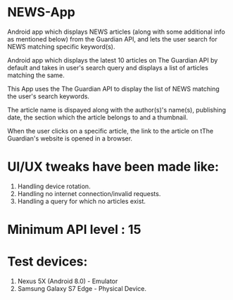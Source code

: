 # NEWS-App
Android app which displays NEWS articles (along with some additional info as mentioned below) from the Guardian API, and lets the user search for NEWS matching specific keyword(s).

Android app which displays the latest 10 articles on The Guardian API by default and takes in user's search query and displays a list of articles matching the same. 

This App uses the The Guardian API to display the list of NEWS matching the user's search keywords.

The article name is dispayed along with the author(s)'s name(s), publishing date, the section which the article belongs to and a thumbnail.

When the user clicks on a specific article, the link to the article on tThe Guardian's website is opened in a browser.

# UI/UX tweaks have been made like:
  1. Handling device rotation.
  2. Handling no internet connection/invalid requests.
  3. Handling a query for which no articles exist.  

# Minimum API level : 15

# Test devices:
  1. Nexus 5X (Android 8.0) - Emulator
  2. Samsung Galaxy S7 Edge - Physical Device.
